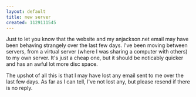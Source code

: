 ```yaml
---
layout: default
title: new server
created: 1129111545
---
```

Just to let you know that the website and my anjackson.net email may have been behaving strangely over the last few days.  I've been moving between servers, from a virtual server (where I was sharing a computer with others) to my own server.  It's just a cheap one, but it should be noticably quicker and has an awful lot more disc space.

The upshot of all this is that I may have lost any email sent to me over the last few days.  As far as I can tell, I've not lost any, but please resend if there is no reply.
<!-- break -->
